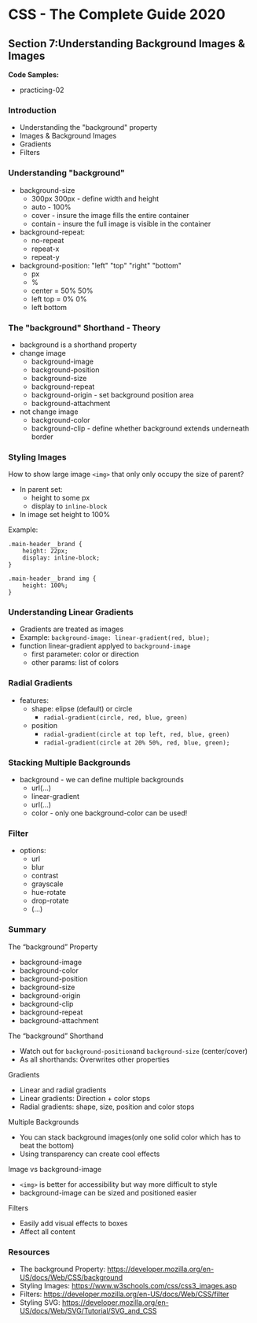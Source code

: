 # CSS - The Complete Guide 2020

## Section 7:Understanding Background Images & Images

__Code Samples:__
- practicing-02


### Introduction
- Understanding the "background" property
- Images & Background Images
- Gradients
- Filters

### Understanding "background"
- background-size
    - 300px 300px - define width and height
    - auto - 100%
    - cover - insure the image fills the entire container
    - contain - insure the full image is visible in the container
- background-repeat:
    - no-repeat
    - repeat-x
    - repeat-y
- background-position: "left" "top" "right" "bottom"
    - px
    - %
    - center = 50% 50%
    - left top = 0% 0%
    - left bottom

### The "background" Shorthand - Theory
- background is a shorthand property
- change image
    - background-image
    - background-position
    - background-size
    - background-repeat
    - background-origin - set background position area
    - background-attachment
- not change image
    - background-color
    - background-clip - define whether background extends underneath border

### Styling Images
How to show large image `<img>` that only only occupy the size of parent?
- In parent set:
    - height to some px
    - display to `inline-block`
- In image set height to 100%

Example:
```
.main-header__brand {
    height: 22px;
    display: inline-block;
}

.main-header__brand img {
    height: 100%;
}
```

### Understanding Linear Gradients
- Gradients are treated as images
- Example: `background-image: linear-gradient(red, blue);`
- function linear-gradient applyed to `background-image`
    - first parameter: color or direction
    - other params: list of colors

### Radial Gradients
- features:
    - shape: elipse (default) or circle
        - `radial-gradient(circle, red, blue, green)`
    - position
        - `radial-gradient(circle at top left, red, blue, green)`
        - `radial-gradient(circle at 20% 50%, red, blue, green);`

### Stacking Multiple Backgrounds
- background - we can define multiple backgrounds
    - url(...)
    - linear-gradient
    - url(...)
    - color - only one background-color can be used!

### Filter
- options:
    - url
    - blur
    - contrast
    - grayscale
    - hue-rotate
    - drop-rotate
    - (...)

### Summary
The “background” Property
- background-image
- background-color
- background-position
- background-size
- background-origin
- background-clip
- background-repeat
- background-attachment

The “background” Shorthand
- Watch out for `background-position`and `background-size` (center/cover)
- As all shorthands: Overwrites other properties

Gradients
- Linear and radial gradients
- Linear gradients: Direction + color stops
- Radial gradients: shape, size, position and color stops

Multiple Backgrounds
- You can stack background images(only one solid color which has to beat the bottom)
- Using transparency can create cool effects

Image vs background-image
- `<img>` is better for accessibility but way more difficult to style
- background-image can be sized and positioned easier

Filters
- Easily add visual effects to boxes
- Affect all content

### Resources
- The background  Property: https://developer.mozilla.org/en-US/docs/Web/CSS/background
- Styling Images: https://www.w3schools.com/css/css3_images.asp
- Filters: https://developer.mozilla.org/en-US/docs/Web/CSS/filter
- Styling SVG: https://developer.mozilla.org/en-US/docs/Web/SVG/Tutorial/SVG_and_CSS
